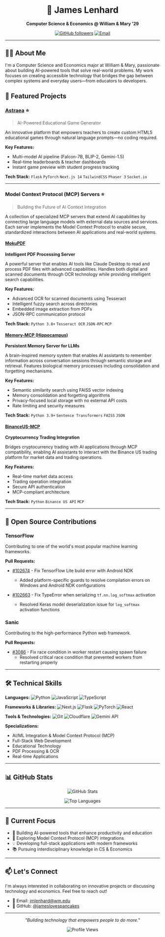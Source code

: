 <div align="center">

# 💫 James Lenhard

**Computer Science & Economics @ William & Mary '29**

[![GitHub followers](https://img.shields.io/github/followers/jameslovespancakes?style=for-the-badge&logo=github)](https://github.com/jameslovespancakes)
[![Email](https://img.shields.io/badge/Email-D14836?style=for-the-badge&logo=gmail&logoColor=white)](mailto:jmlenhard@wm.edu)

</div>

---

## 👨‍💻 About Me

I'm a Computer Science and Economics major at William & Mary, passionate about building AI-powered tools that solve real-world problems. My work focuses on creating accessible technology that bridges the gap between complex systems and everyday users—from educators to developers.

## 🚀 Featured Projects

### [Astraea](https://github.com/jameslovespancakes/Astraea) ⭐
> AI-Powered Educational Game Generator

An innovative platform that empowers teachers to create custom HTML5 educational games through natural language prompts—no coding required.

**Key Features:**
- Multi-model AI pipeline (Falcon-7B, BLIP-2, Gemini-1.5)
- Real-time leaderboards & teacher dashboards
- Instant game preview with student progress tracking

**Tech Stack:** `Flask` `PyTorch` `Next.js 14` `TailwindCSS` `Phaser 3` `Socket.io`

---

### Model Context Protocol (MCP) Servers ⭐
> Building the Future of AI Context Integration

A collection of specialized MCP servers that extend AI capabilities by connecting large language models with external data sources and services. Each server implements the Model Context Protocol to enable secure, standardized interactions between AI applications and real-world systems.

#### [MokuPDF](https://github.com/jameslovespancakes/mokupdf)
**Intelligent PDF Processing Server**

A powerful server that enables AI tools like Claude Desktop to read and process PDF files with advanced capabilities. Handles both digital and scanned documents through OCR technology while providing intelligent search capabilities.

**Key Features:**
- Advanced OCR for scanned documents using Tesseract
- Intelligent fuzzy search across directories
- Embedded image extraction from PDFs
- JSON-RPC communication protocol

**Tech Stack:** `Python 3.8+` `Tesseract OCR` `JSON-RPC` `MCP`

#### [Memory-MCP (Hippocampus)](https://github.com/jameslovespancakes/Memory-MCP)
**Persistent Memory Server for LLMs**

A brain-inspired memory system that enables AI assistants to remember information across conversation sessions through semantic storage and retrieval. Features biological memory processes including consolidation and forgetting mechanisms.

**Key Features:**
- Semantic similarity search using FAISS vector indexing
- Memory consolidation and forgetting algorithms
- Privacy-focused local storage with no external API costs
- Rate limiting and security measures

**Tech Stack:** `Python 3.9+` `Sentence Transformers` `FAISS` `JSON`

#### [BinanceUS-MCP](https://github.com/jameslovespancakes/BinanceUS-mcp)
**Cryptocurrency Trading Integration**

Bridges cryptocurrency trading with AI applications through MCP compatibility, enabling AI assistants to interact with the Binance US trading platform for market data and trading operations.

**Key Features:**
- Real-time market data access
- Trading operation integration
- Secure API authentication
- MCP-compliant architecture

**Tech Stack:** `Python` `Binance US API` `MCP`

---

## 🌟 Open Source Contributions

### TensorFlow
Contributing to one of the world's most popular machine learning frameworks.

**Pull Requests:**
- [#102674](https://github.com/tensorflow/tensorflow/pull/102674) - Fix TensorFlow Lite build error with Android NDK
  - Added platform-specific guards to resolve compilation errors on Windows and Android NDK configurations

- [#102663](https://github.com/tensorflow/tensorflow/pull/102663) - Fix TypeError when serializing `tf.nn.log_softmax` activation
  - Resolved Keras model deserialization issue for `log_softmax` activation functions

### Sanic
Contributing to the high-performance Python web framework.

**Pull Requests:**
- [#3086](https://github.com/sanic-org/sanic/pull/3086) - Fix race condition in worker restart causing spawn failure
  - Resolved critical race condition that prevented workers from restarting properly

---

## 🛠️ Technical Skills

**Languages:**
![Python](https://img.shields.io/badge/Python-3776AB?style=flat&logo=python&logoColor=white)
![JavaScript](https://img.shields.io/badge/JavaScript-F7DF1E?style=flat&logo=javascript&logoColor=black)
![TypeScript](https://img.shields.io/badge/TypeScript-007ACC?style=flat&logo=typescript&logoColor=white)

**Frameworks & Libraries:**
![Next.js](https://img.shields.io/badge/Next.js-000000?style=flat&logo=next.js&logoColor=white)
![Flask](https://img.shields.io/badge/Flask-000000?style=flat&logo=flask&logoColor=white)
![PyTorch](https://img.shields.io/badge/PyTorch-EE4C2C?style=flat&logo=pytorch&logoColor=white)
![React](https://img.shields.io/badge/React-20232A?style=flat&logo=react&logoColor=61DAFB)

**Tools & Technologies:**
![Git](https://img.shields.io/badge/Git-F05032?style=flat&logo=git&logoColor=white)
![Cloudflare](https://img.shields.io/badge/Cloudflare-F38020?style=flat&logo=cloudflare&logoColor=white)
![Gemini API](https://img.shields.io/badge/Gemini_API-4285F4?style=flat&logo=google&logoColor=white)

**Specializations:**
- AI/ML Integration & Model Context Protocol (MCP)
- Full-Stack Web Development
- Educational Technology
- PDF Processing & OCR
- Real-time Applications

---

## 📊 GitHub Stats

<div align="center">

![GitHub Stats](https://github-readme-stats.vercel.app/api?username=jameslovespancakes&show_icons=true&theme=radical&hide_border=true&bg_color=0D1117)

![Top Languages](https://github-readme-stats.vercel.app/api/top-langs/?username=jameslovespancakes&layout=compact&theme=radical&hide_border=true&bg_color=0D1117)

</div>

---

## 🎯 Current Focus

- 🔭 Building AI-powered tools that enhance productivity and education
- 🌱 Exploring Model Context Protocol (MCP) integrations
- 💡 Developing full-stack applications with modern frameworks
- 📚 Pursuing interdisciplinary knowledge in CS & Economics

---

## 📫 Let's Connect

I'm always interested in collaborating on innovative projects or discussing technology and economics. Feel free to reach out!

- 📧 Email: [jmlenhard@wm.edu](mailto:jmlenhard@wm.edu)
- 🐙 GitHub: [@jameslovespancakes](https://github.com/jameslovespancakes)

---

<div align="center">

*"Building technology that empowers people to do more."*

![Profile Views](https://komarev.com/ghpvc/?username=jameslovespancakes&color=blueviolet&style=flat)

</div>
